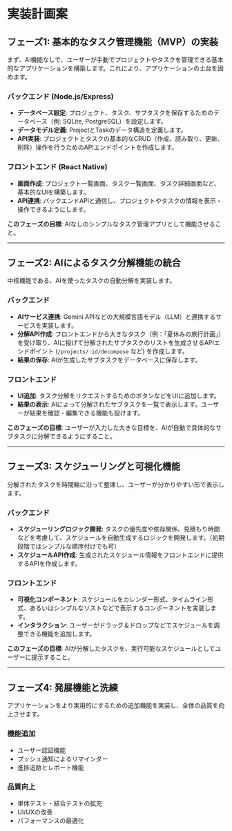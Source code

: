 # 実装計画案

## フェーズ1: 基本的なタスク管理機能（MVP）の実装

まず、AI機能なしで、ユーザーが手動でプロジェクトやタスクを管理できる基本的なアプリケーションを構築します。これにより、アプリケーションの土台を固めます。

### バックエンド (Node.js/Express)

* **データベース設定**: プロジェクト、タスク、サブタスクを保存するためのデータベース（例: SQLite, PostgreSQL）を設定します。
* **データモデル定義**: ProjectとTaskのデータ構造を定義します。
* **API実装**: プロジェクトとタスクの基本的なCRUD（作成、読み取り、更新、削除）操作を行うためのAPIエンドポイントを作成します。

### フロントエンド (React Native)

* **画面作成**: プロジェクト一覧画面、タスク一覧画面、タスク詳細画面など、基本的なUIを構築します。
* **API連携**: バックエンドAPIと通信し、プロジェクトやタスクの情報を表示・操作できるようにします。

**このフェーズの目標**: AIなしのシンプルなタスク管理アプリとして機能させること。

---

## フェーズ2: AIによるタスク分解機能の統合

中核機能である、AIを使ったタスクの自動分解を実装します。

### バックエンド

* **AIサービス連携**: Gemini APIなどの大規模言語モデル（LLM）と連携するサービスを実装します。
* **分解API作成**: フロントエンドから大きなタスク（例：「夏休みの旅行計画」）を受け取り、AIに投げて分解されたサブタスクのリストを生成させるAPIエンドポイント (`/projects/:id/decompose` など) を作成します。
* **結果の保存**: AIが生成したサブタスクをデータベースに保存します。

### フロントエンド

* **UI追加**: タスク分解をリクエストするためのボタンなどをUIに追加します。
* **結果の表示**: AIによって分解されたサブタスクを一覧で表示します。ユーザーが結果を確認・編集できる機能も設けます。

**このフェーズの目標**: ユーザーが入力した大きな目標を、AIが自動で具体的なサブタスクに分解できるようにすること。

---

## フェーズ3: スケジューリングと可視化機能

分解されたタスクを時間軸に沿って整理し、ユーザーが分かりやすい形で表示します。

### バックエンド

* **スケジューリングロジック開発**: タスクの優先度や依存関係、見積もり時間などを考慮して、スケジュールを自動生成するロジックを開発します。（初期段階ではシンプルな順序付けでも可）
* **スケジュールAPI作成**: 生成されたスケジュール情報をフロントエンドに提供するAPIを作成します。

### フロントエンド

* **可視化コンポーネント**: スケジュールをカレンダー形式、タイムライン形式、あるいはシンプルなリストなどで表示するコンポーネントを実装します。
* **インタラクション**: ユーザーがドラッグ＆ドロップなどでスケジュールを調整できる機能を追加します。

**このフェーズの目標**: AIが分解したタスクを、実行可能なスケジュールとしてユーザーに提示すること。

---

## フェーズ4: 発展機能と洗練

アプリケーションをより実用的にするための追加機能を実装し、全体の品質を向上させます。

### 機能追加

* ユーザー認証機能
* プッシュ通知によるリマインダー
* 進捗追跡とレポート機能

### 品質向上

* 単体テスト・結合テストの拡充
* UI/UXの改善
* パフォーマンスの最適化